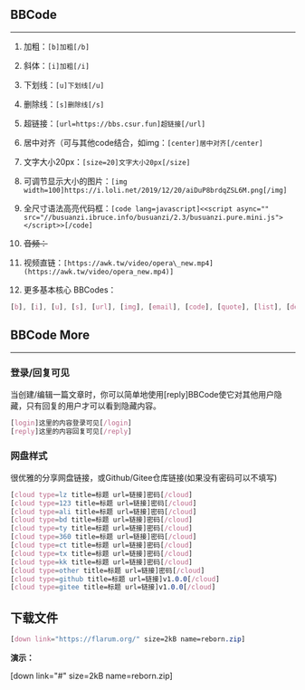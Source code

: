## BBCode

----

1. 加粗：`[b]加粗[/b]`

2.  斜体：`[i]加粗[/i]`

3.  下划线：`[u]下划线[/u]`

4.  删除线：`[s]删除线[/s]`

5. 超链接：`[url=https://bbs.csur.fun]超链接[/url]`

6.  居中对齐（可与其他code结合，如img：`[center]居中对齐[/center]`

7.  文字大小20px：`[size=20]文字大小20px[/size]`

8.  可调节显示大小的图片：`[img width=100]https://i.loli.net/2019/12/20/aiDuP8brdqZSL6M.png[/img]`

9.  全尺寸语法高亮代码框：`[code lang=javascript]<<script async="" src="//busuanzi.ibruce.info/busuanzi/2.3/busuanzi.pure.mini.js"></script>>[/code]`

10. ~~音频：~~

11.  视频直链：`[https://awk.tw/video/opera\_new.mp4](https://awk.tw/video/opera_new.mp4)]`
  
12.  更多基本核心 BBCodes：

```css
[b], [i], [u], [s], [url], [img], [email], [code], [quote], [list], [del], [color], [center], [size], [*]
```

## BBCode More

----

### 登录/回复可见

当创建/编辑一篇文章时，你可以简单地使用[reply]BBCode使它对其他用户隐藏，只有回复的用户才可以看到隐藏内容。

```css
[login]这里的内容登录可见[/login]
[reply]这里的内容回复可见[/reply]
```

### 网盘样式

很优雅的分享网盘链接，或Github/Gitee仓库链接(如果没有密码可以不填写)

```css
[cloud type=lz title=标题 url=链接]密码[/cloud]
[cloud type=123 title=标题 url=链接]密码[/cloud]
[cloud type=ali title=标题 url=链接]密码[/cloud]
[cloud type=bd title=标题 url=链接]密码[/cloud]
[cloud type=ty title=标题 url=链接]密码[/cloud]
[cloud type=360 title=标题 url=链接]密码[/cloud]
[cloud type=ct title=标题 url=链接]密码[/cloud]
[cloud type=tx title=标题 url=链接]密码[/cloud]
[cloud type=kk title=标题 url=链接]密码[/cloud]
[cloud type=other title=标题 url=链接]密码[/cloud]
[cloud type=github title=标题 url=链接]v1.0.0[/cloud]
[cloud type=gitee title=标题 url=链接]v1.0.0[/cloud]
```
## 下载文件

```css
[down link="https://flarum.org/" size=2kB name=reborn.zip]
```

**演示：**

[down link="#" size=2kB name=reborn.zip]